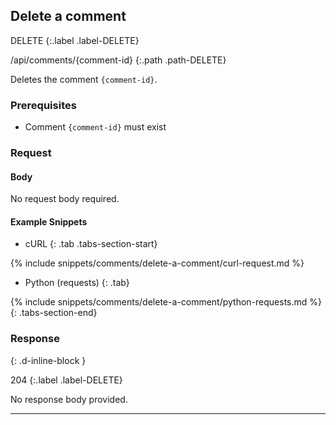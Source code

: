 ## Delete a comment

DELETE
{:.label .label-DELETE}

/api/comments/{comment-id}
{:.path .path-DELETE}

Deletes the comment `{comment-id}`.

### Prerequisites

- Comment `{comment-id}` must exist

### Request

#### Body
No request body required.

#### Example Snippets
- cURL
{: .tab .tabs-section-start}

{% include snippets/comments/delete-a-comment/curl-request.md %}

- Python (requests)
{: .tab}

{% include snippets/comments/delete-a-comment/python-requests.md %}
{: .tabs-section-end}

### Response
{: .d-inline-block }

204
{:.label .label-DELETE}

No response body provided.

---
